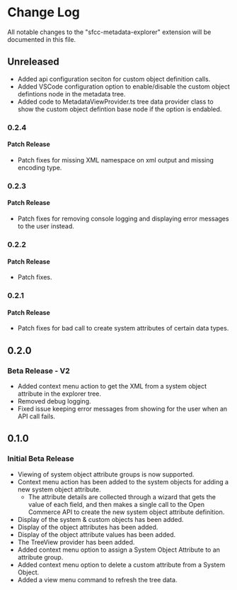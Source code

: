 # Change Log

All notable changes to the "sfcc-metadata-explorer" extension will be documented in this file.

## Unreleased
- Added api configuration seciton for custom object definition calls.
- Added VSCode configuration option to enable/disable the custom object defintions node in the metadata tree.
- Added code to MetadataViewProvider.ts tree data provider class to show the custom object defintion base node if the option is endabled.

### 0.2.4
#### Patch Release
- Patch fixes for missing XML namespace on xml output and missing encoding type.

### 0.2.3
#### Patch Release
- Patch fixes for removing console logging and displaying error messages to the user instead.

### 0.2.2
#### Patch Release
- Patch fixes.

### 0.2.1
#### Patch Release
- Patch fixes for bad call to create system attributes of certain data types.

## 0.2.0
### Beta Release - V2

- Added context menu action to get the XML from a system object attribute in the explorer tree.
- Removed debug logging.
- Fixed issue keeping error messages from showing for the user when an API call fails.

## 0.1.0
### Initial Beta Release

- Viewing of system object attribute groups is now supported.
- Context menu action has been added to the system objects for adding a new system object attribute.
  - The attribute details are collected through a wizard that gets the value of each field, and then makes a single call to the Open Commerce API to create the new system object attribute definition.
- Display of the system & custom objects has been added.
- Display of the object attributes has been added.
- Display of the object attribute values has been added.
- The TreeView provider has been added.
- Added context menu option to assign a System Object Attribute to an attribute group.
- Added context menu option to delete a custom attribute from a System Object.
- Added a view menu command to refresh the tree data.